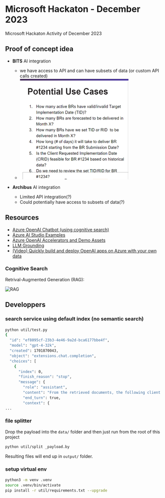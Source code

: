 # Microsoft Hackaton - December 2023
Microsoft Hackaton Activity of December 2023

## Proof of concept idea

* **BITS** AI integration
  * we have access to API and can have subsets of data (or custom API calls created)
  * <img src="img/image.png" width="350" height="325" />

* **Archibus** AI integration
  * Limited API integration(?)
  * Could potentially have access to subsets of data(?)

## Resources

* [Azure OpenAI Chatbot (using cognitive search)](https://github.com/Azure-Samples/azure-search-openai-demo/tree/main)
* [Azure AI Studio Examples](https://github.com/azure-samples/azureai-samples)
* [Azure OpenAI Accelerators and Demo Assets](https://github.com/Azure/ai-solution-accelerators-list/tree/main/OpenAIDemos)
* [LLM Grounding](https://techcommunity.microsoft.com/t5/fasttrack-for-azure/grounding-llms/ba-p/3843857#:~:text=What%20is%20Grounding%3F,relevance%20of%20the%20generated%20output)
* [(Video) Quickly build and deploy OpenAI apps on Azure with your own data](https://www.youtube.com/watch?v=j8i-OM5kwiY)

### Cognitive Search

Retrival-Augmented Generation (RAG):

![RAG](https://techcommunity.microsoft.com/t5/image/serverpage/image-id/478543iAEDA4F056963C391/image-size/large?v=v2&px=999)


## Developpers

### search service using default index (no semantic search)

```bash
python util/test.py                          
{
  "id": "ef8095cf-23b3-4e46-9a2d-bca6177bbe4f",
  "model": "gpt-4-32k",
  "created": 1701870043,
  "object": "extensions.chat.completion",
  "choices": [
    {
      "index": 0,
      "finish_reason": "stop",
      "message": {
        "role": "assistant",
        "content": "From the retrieved documents, the following client names can be identified:\n\n1. Emploi et D\u00e9veloppement social Canada[doc1]\n2. Anciens Combattants Canada[doc2][doc3]\n3. Affaires mondiales Canada[doc4]\n4. Services aux Autochtones Canada[doc5]\n\nPlease note that only four unique client names are available in the retrieved documents.",
        "end_turn": true,
        "context": {
...
```

### file splitter

Drop the payload into the `data/` folder and then just run from the root of this project

```bash
python util/split _payload.by
```
Resulting files will end up in `output/` folder.

### setup virtual env

```bash
python3 -m venv .venv
source .venv/bin/activate
pip install -r util/requirements.txt --upgrade
```